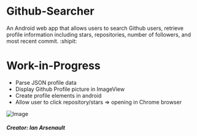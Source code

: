 # Github-Searcher

An Android web app that allows users to search Github users, retrieve profile information including stars, repositories, number of followers, and most recent commit. :shipit:

# Work-in-Progress
- Parse JSON profile data
- Display Github Profile picture in ImageView
- Create profile elements in android
- Allow user to click repository/stars => opening in Chrome browser

![Image](https://i.imgur.com/GaevEiP.png)

##### Creator: Ian Arsenault